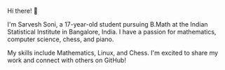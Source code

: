 Hi there! 👋

I'm Sarvesh Soni, a 17-year-old student pursuing B.Math at the Indian Statistical Institute in Bangalore, India. I have a passion for mathematics, computer science, chess, and piano.

My skills include Mathematics, Linux, and Chess. I'm excited to share my work and connect with others on GitHub!


<!--
**MeditatedBison/MeditatedBison** is a ✨ _special_ ✨ repository because its `README.md` (this file) appears on your GitHub profile.

Here are some ideas to get you started:

- 🔭 I’m currently working on ...
- 🌱 I’m currently learning ...
- 👯 I’m looking to collaborate on ...
- 🤔 I’m looking for help with ...
- 💬 Ask me about ...
- 📫 How to reach me: ...
- 😄 Pronouns: ...
- ⚡ Fun fact: ...
-->
